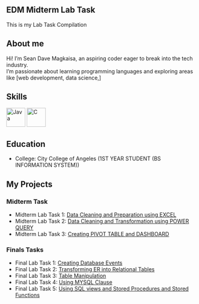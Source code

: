 ## EDM Midterm Lab Task
This is my Lab Task Compilation
## About me
Hi! I’m Sean Dave Magkaisa, an aspiring coder eager to break into the tech industry.  
I’m passionate about learning programming languages and exploring areas like [web development, data science,]
## Skills
<img src="https://cdn.jsdelivr.net/gh/devicons/devicon/icons/java/java-original.svg" alt="Java" width="50" height="50"/> <img src="https://cdn.jsdelivr.net/gh/devicons/devicon/icons/c/c-original.svg" alt="C" width="50" height="50"/>
## Education
- College: City College of Angeles (1ST YEAR STUDENT (BS INFORMATION SYSTEM))

## My Projects
### Midterm Task
 - Midterm Lab Task 1: [Data Cleaning and Preparation using EXCEL](https://github.com/sengutts/EDM--Midterm-Lab-Task/tree/main/EDM%20%20Midterm%20Task%201)
 - Midterm Lab Task 2: [Data Cleaning and Transformation using POWER QUERY](https://github.com/sengutts/EDM--Midterm-Lab-Task/tree/main/Midterm%20Task%202)
 - Midterm Lab Task 3: [Creating PIVOT TABLE and DASHBOARD](https://github.com/sengutts/EDM--Midterm-Lab-Task/tree/main/Midterm%20Lab%20Task%203)
### Finals Tasks
 - Final Lab Task 1: [Creating Database Events](https://github.com/sengutts/EDM--Midterm-Lab-Task/tree/main/Final%20Lab%20Task1)
 - Final Lab Task 2: [Transforming ER into Relational Tables](https://github.com/sengutts/EDM--Midterm-Lab-Task/tree/main/Final%20Lab%20Task%202)
 - Final Lab Task 3: [Table Manipulation](https://github.com/sengutts/EDM--Midterm-Lab-Task/tree/main/Final%20Lab%20Task%203)
 - Final Lab Task 4: [Using MYSQL Clause](https://github.com/sengutts/EDM--Midterm-Lab-Task/tree/main/Final%20Lab%20Task%204)
 - Final Lab Task 5: [Using SQL views and Stored Procedures and Stored Functions](https://github.com/sengutts/EDM--Midterm-Lab-Task/tree/main/Final%20Lab%20Task%205)
